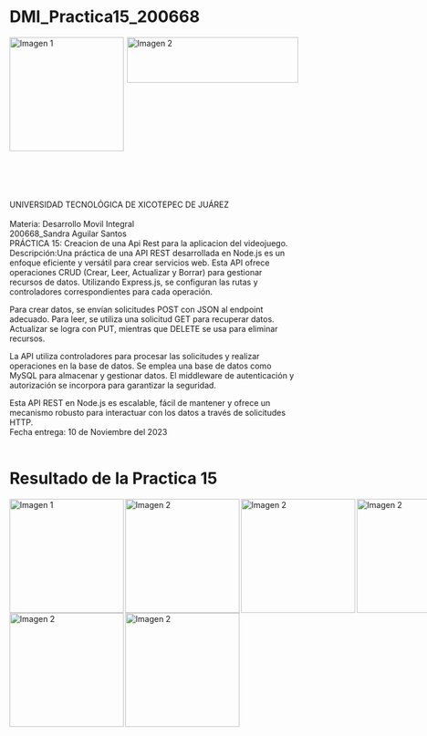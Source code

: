 # DMI_Practica15_200668
<div style="display: flex; justify-content: space-between;">
    <img align="left" src="?raw=true" alt="Imagen 1" width="200"; />
    <img align="right" src="?raw=true" alt="Imagen 2" width="300" height="80" />
</div><br><br><br><br><br>
UNIVERSIDAD TECNOLÓGICA DE XICOTEPEC DE JUÁREZ <br><br>
Materia: Desarrollo Movil Integral <br>
200668_Sandra Aguilar Santos<br>
PRÁCTICA 15: Creacion de una Api Rest para la aplicacion del videojuego. <br>
Descripción:Una práctica de una API REST desarrollada en Node.js es un enfoque eficiente y versátil para crear servicios web. Esta API ofrece operaciones CRUD (Crear, Leer, Actualizar y Borrar) para gestionar recursos de datos. Utilizando Express.js, se configuran las rutas y controladores correspondientes para cada operación.

Para crear datos, se envían solicitudes POST con JSON al endpoint adecuado. Para leer, se utiliza una solicitud GET para recuperar datos. Actualizar se logra con PUT, mientras que DELETE se usa para eliminar recursos.

La API utiliza controladores para procesar las solicitudes y realizar operaciones en la base de datos. Se emplea una base de datos como MySQL para almacenar y gestionar datos. El middleware de autenticación y autorización se incorpora para garantizar la seguridad.

Esta API REST en Node.js es escalable, fácil de mantener y ofrece un mecanismo robusto para interactuar con los datos a través de solicitudes HTTP. <br>
Fecha entrega: 10 de Noviembre del 2023 <br> <br>

# Resultado de la Practica 15

<div style="display: flex; justify-content:">
 <img align="left" src="?raw=true" alt="Imagen 1" width="200";/>
<img align="left" src="?raw=true" alt="Imagen 2"  width="200" />
<img align="left" src="?raw=true" alt="Imagen 2"  width="200" />
<img align="left" src="?raw=true" alt="Imagen 2"  width="200" />
</div>

<div style="display: flex; justify-content:">
<img align="left" src="?raw=true" alt="Imagen 2"  width="200" />
<img align="left" src="?raw=true" alt="Imagen 2"  width="200" />


</div>
